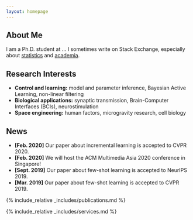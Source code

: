```yaml
---
layout: homepage
---
```


## About Me

I am a Ph.D. student at ...
I sometimes write on Stack Exchange, especially about <a href="https://stats.stackexchange.com/users/271601/camille-gontier">statistics</a> and <a href="https://academia.stackexchange.com/users/123985/camille-gontier">academia</a>.





## Research Interests

- **Control and learning:** model and parameter inference, Bayesian Active Learning, non-linear filtering
- **Biological applications:** synaptic transmission, Brain-Computer Interfaces (BCIs), neurostimulation
- **Space engineering:** human factors, microgravity research, cell biology


## News

- **[Feb. 2020]** Our paper about incremental learning is accepted to CVPR 2020.
- **[Feb. 2020]** We will host the ACM Multimedia Asia 2020 conference in Singapore!
- **[Sept. 2019]** Our paper about few-shot learning is accepted to NeurIPS 2019.
- **[Mar. 2019]** Our paper about few-shot learning is accepted to CVPR 2019.

{% include_relative _includes/publications.md %}

{% include_relative _includes/services.md %}
